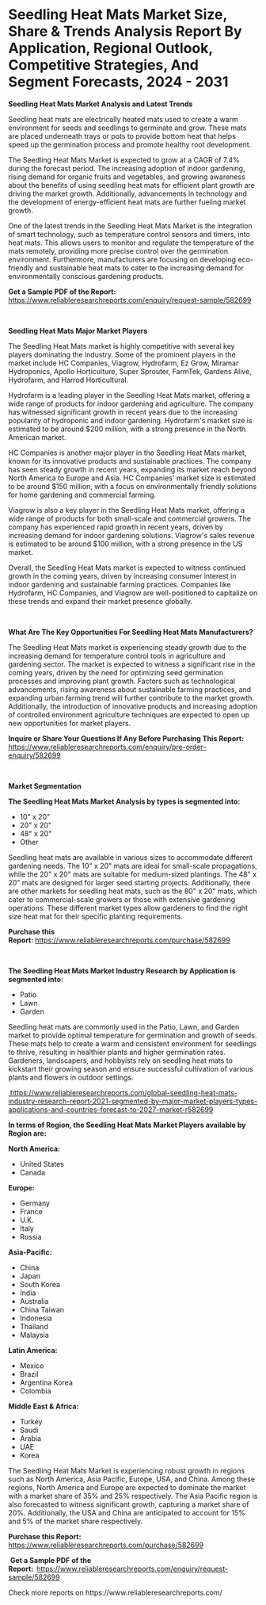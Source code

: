 <p><h1>Seedling Heat Mats Market Size, Share & Trends Analysis Report By Application, Regional Outlook, Competitive Strategies, And Segment Forecasts, 2024 - 2031</h1></p><p><strong>Seedling Heat Mats Market Analysis and Latest Trends</strong></p>
<p><p>Seedling heat mats are electrically heated mats used to create a warm environment for seeds and seedlings to germinate and grow. These mats are placed underneath trays or pots to provide bottom heat that helps speed up the germination process and promote healthy root development.</p><p>The Seedling Heat Mats Market is expected to grow at a CAGR of 7.4% during the forecast period. The increasing adoption of indoor gardening, rising demand for organic fruits and vegetables, and growing awareness about the benefits of using seedling heat mats for efficient plant growth are driving the market growth. Additionally, advancements in technology and the development of energy-efficient heat mats are further fueling market growth.</p><p>One of the latest trends in the Seedling Heat Mats Market is the integration of smart technology, such as temperature control sensors and timers, into heat mats. This allows users to monitor and regulate the temperature of the mats remotely, providing more precise control over the germination environment. Furthermore, manufacturers are focusing on developing eco-friendly and sustainable heat mats to cater to the increasing demand for environmentally conscious gardening products.</p></p>
<p><strong>Get a Sample PDF of the Report:&nbsp;</strong> <a href="https://www.reliableresearchreports.com/enquiry/request-sample/582699">https://www.reliableresearchreports.com/enquiry/request-sample/582699</a></p>
<p>&nbsp;</p>
<p><strong>Seedling Heat Mats Major Market Players</strong></p>
<p><p>The Seedling Heat Mats market is highly competitive with several key players dominating the industry. Some of the prominent players in the market include HC Companies, Viagrow, Hydrofarm, Ez Grow, Miramar Hydroponics, Apollo Horticulture, Super Sprouter, FarmTek, Gardens Alive, Hydrofarm, and Harrod Horticultural.</p><p>Hydrofarm is a leading player in the Seedling Heat Mats market, offering a wide range of products for indoor gardening and agriculture. The company has witnessed significant growth in recent years due to the increasing popularity of hydroponic and indoor gardening. Hydrofarm's market size is estimated to be around $200 million, with a strong presence in the North American market.</p><p>HC Companies is another major player in the Seedling Heat Mats market, known for its innovative products and sustainable practices. The company has seen steady growth in recent years, expanding its market reach beyond North America to Europe and Asia. HC Companies' market size is estimated to be around $150 million, with a focus on environmentally friendly solutions for home gardening and commercial farming.</p><p>Viagrow is also a key player in the Seedling Heat Mats market, offering a wide range of products for both small-scale and commercial growers. The company has experienced rapid growth in recent years, driven by increasing demand for indoor gardening solutions. Viagrow's sales revenue is estimated to be around $100 million, with a strong presence in the US market.</p><p>Overall, the Seedling Heat Mats market is expected to witness continued growth in the coming years, driven by increasing consumer interest in indoor gardening and sustainable farming practices. Companies like Hydrofarm, HC Companies, and Viagrow are well-positioned to capitalize on these trends and expand their market presence globally.</p></p>
<p>&nbsp;</p>
<p><strong>What Are The Key Opportunities For Seedling Heat Mats Manufacturers?</strong></p>
<p><p>The Seedling Heat Mats market is experiencing steady growth due to the increasing demand for temperature control tools in agriculture and gardening sector. The market is expected to witness a significant rise in the coming years, driven by the need for optimizing seed germination processes and improving plant growth. Factors such as technological advancements, rising awareness about sustainable farming practices, and expanding urban farming trend will further contribute to the market growth. Additionally, the introduction of innovative products and increasing adoption of controlled environment agriculture techniques are expected to open up new opportunities for market players.</p></p>
<p><strong>Inquire or Share Your Questions If Any Before Purchasing This Report:</strong> <a href="https://www.reliableresearchreports.com/enquiry/pre-order-enquiry/582699">https://www.reliableresearchreports.com/enquiry/pre-order-enquiry/582699</a></p>
<p>&nbsp;</p>
<p><strong>Market Segmentation</strong></p>
<p><strong>The Seedling Heat Mats Market Analysis by types is segmented into:</strong></p>
<p><ul><li>10" x 20"</li><li>20" x 20"</li><li>48" x 20"</li><li>Other</li></ul></p>
<p><p>Seedling heat mats are available in various sizes to accommodate different gardening needs. The 10" x 20" mats are ideal for small-scale propagations, while the 20" x 20" mats are suitable for medium-sized plantings. The 48" x 20" mats are designed for larger seed starting projects. Additionally, there are other markets for seedling heat mats, such as the 80" x 20" mats, which cater to commercial-scale growers or those with extensive gardening operations. These different market types allow gardeners to find the right size heat mat for their specific planting requirements.</p></p>
<p><strong>Purchase this Report:&nbsp;</strong><a href="https://www.reliableresearchreports.com/purchase/582699">https://www.reliableresearchreports.com/purchase/582699</a></p>
<p>&nbsp;</p>
<p><strong>The Seedling Heat Mats Market Industry Research by Application is segmented into:</strong></p>
<p><ul><li>Patio</li><li>Lawn</li><li>Garden</li></ul></p>
<p><p>Seedling heat mats are commonly used in the Patio, Lawn, and Garden market to provide optimal temperature for germination and growth of seeds. These mats help to create a warm and consistent environment for seedlings to thrive, resulting in healthier plants and higher germination rates. Gardeners, landscapers, and hobbyists rely on seedling heat mats to kickstart their growing season and ensure successful cultivation of various plants and flowers in outdoor settings.</p></p>
<p><a href="https://www.reliableresearchreports.com/global-seedling-heat-mats-industry-research-report-2021-segmented-by-major-market-players-types-applications-and-countries-forecast-to-2027-market-r582699">&nbsp;https://www.reliableresearchreports.com/global-seedling-heat-mats-industry-research-report-2021-segmented-by-major-market-players-types-applications-and-countries-forecast-to-2027-market-r582699</a></p>
<p><strong>In terms of Region, the Seedling Heat Mats Market Players available by Region are:</strong></p>
<p>
    <p> <strong> North America: </strong>
        <ul>
            <li>United States</li>
            <li>Canada</li>
        </ul>
        </p> 
    <p> <strong> Europe: </strong>
        <ul>
            <li>Germany</li>
            <li>France</li>
            <li>U.K.</li>
            <li>Italy</li>
            <li>Russia</li>
        </ul>
        </p> 
    <p> <strong> Asia-Pacific: </strong>
        <ul>
            <li>China</li>
            <li>Japan</li>
            <li>South Korea</li>
            <li>India</li>
            <li>Australia</li>
            <li>China Taiwan</li>
            <li>Indonesia</li>
            <li>Thailand</li>
            <li>Malaysia</li>
        </ul>
        </p> 
    <p> <strong> Latin America: </strong>
        <ul>
            <li>Mexico</li>
            <li>Brazil</li>
            <li>Argentina Korea</li>
            <li>Colombia</li>
        </ul>
        </p> 
    <p> <strong> Middle East & Africa: </strong>
        <ul>
            <li>Turkey</li>
            <li>Saudi</li>
            <li>Arabia</li>
            <li>UAE</li>
            <li>Korea</li>
        </ul>
    </p>
    </p>
<p><p>The Seedling Heat Mats Market is experiencing robust growth in regions such as North America, Asia Pacific, Europe, USA, and China. Among these regions, North America and Europe are expected to dominate the market with a market share of 35% and 25% respectively. The Asia Pacific region is also forecasted to witness significant growth, capturing a market share of 20%. Additionally, the USA and China are anticipated to account for 15% and 5% of the market share respectively.</p></p>
<p><strong>Purchase this Report: </strong><a href="https://www.reliableresearchreports.com/purchase/582699">https://www.reliableresearchreports.com/purchase/582699</a></p>
<p>&nbsp;<strong>Get a Sample PDF of the Report:&nbsp;&nbsp;</strong><a href="https://www.reliableresearchreports.com/enquiry/request-sample/582699">https://www.reliableresearchreports.com/enquiry/request-sample/582699</a></p>
<p><strong></strong></p>
<p>Check more reports on https://www.reliableresearchreports.com/</p>